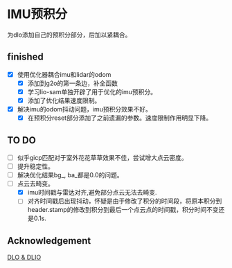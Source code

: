 # IMU预积分
为dlo添加自己的预积分部分，后加以紧耦合。

## finished
- [X] 使用优化器耦合imu和lidar的odom
    - [X] 添加到g2o的第一条边，补全函数
    - [X] 学习lio-sam单独开辟了用于优化的imu预积分。
    - [X] 添加了优化结果速度限制。
- [X] 解决imu的odom抖动问题，imu预积分效果不好。
    - [X] 在预积分reset部分添加了之前遗漏的参数。速度限制作用明显下降。
## TO DO
- [ ] 似乎gicp匹配对于室外花花草草效果不佳，尝试增大点云密度。
- [ ] 提升稳定性。
- [ ] 解决优化结果bg_, ba_都是0.0的问题。
- [ ] 点云去畸变。
    - [X] imu时间戳与雷达对齐,避免部分点云无法去畸变.
    - [ ] 对齐时间戳后出现抖动，怀疑是由于修改了积分的时间段，将原本积分到header.stamp的修改到积分到最后一个点云点的时间戳，积分时间不变还是0.1s.

## Acknowledgement
[DLO & DLIO](https://github.com/vectr-ucla)